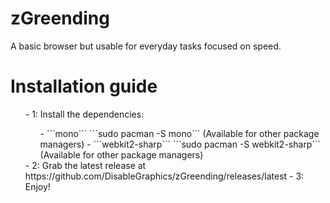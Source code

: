 # zGreending
A basic browser but usable for everyday tasks focused on speed.

# Installation guide
  <ul>- 1: Install the dependencies:
    <ul>
      - ```mono``` ```sudo pacman -S mono``` (Available for other package managers)
      - ```webkit2-sharp``` ```sudo pacman -S webkit2-sharp``` (Available for other package managers)
    </ul>
    - 2: Grab the latest release at https://github.com/DisableGraphics/zGreending/releases/latest
    - 3: Enjoy!
  </ul>
